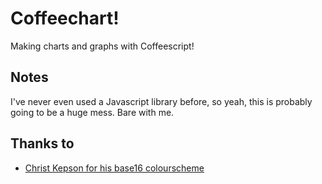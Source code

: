 # Coffeechart!

Making charts and graphs with Coffeescript!

## Notes

I've never even used a Javascript library before, so yeah, this is probably
going to be a huge mess. Bare with me.

## Thanks to

* [Christ Kepson for his base16 colourscheme](https://github.com/chriskempson/base16)
